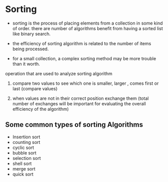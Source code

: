 # Sorting

- sorting is the process of placing elements from a collection in some kind of order. there are number of algorithms benefit from having a sorted list like binary search.

- the efficiency of sorting algorithm is related to the number of items being processed. 

- for a small collection, a complex sorting method may be more trouble than it worth. 

operation that are used to analyze sorting algorithm
1) compare two values to see which one is smaller, larger , comes first or last (compare values)

2) when values are not in their correct position exchange them (total number of exchanges will be important for evaluating the overall efficiency of the algorithm)

## Some common types of sorting Algorithms 

- Insertion sort
- counting sort
- cyclic sort 
- bubble sort 
- selection sort
- shell sort 
- merge sort 
- quick sort